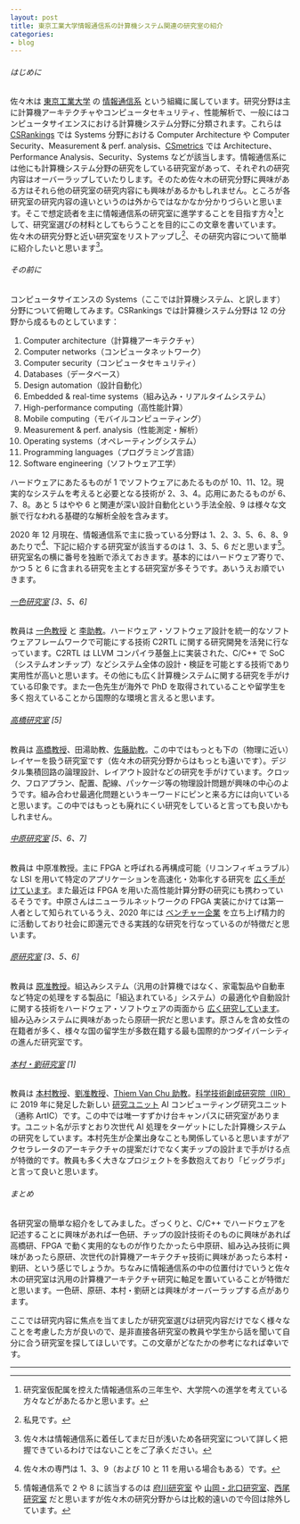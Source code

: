 ```yaml
---
layout: post
title: 東京工業大学情報通信系の計算機システム関連の研究室の紹介
categories:
- blog
---
```


###### はじめに
佐々木は [東京工業大学](https://www.titech.ac.jp/) の [情報通信系](https://educ.titech.ac.jp/ict/) という組織に属しています。研究分野は主に計算機アーキテクチャやコンピュータセキュリティ、性能解析で、一般にはコンピュータサイエンスにおける計算機システム分野に分類されます。これらは [CSRankings](http://csrankings.org/) では Systems 分野における Computer Architecture や Computer Security、Measurement & perf. analysis、[CSmetrics](http://csmetrics.org/) では Architecture、Performance Analysis、Security、Systems などが該当します。情報通信系には他にも計算機システム分野の研究をしている研究室があって、それぞれの研究内容はオーバーラップしていたりします。そのため佐々木の研究分野に興味がある方はそれら他の研究室の研究内容にも興味があるかもしれません。ところが各研究室の研究内容の違いというのは外からではなかなか分かりづらいと思います。そこで想定読者を主に情報通信系の研究室に進学することを目指す方々[^1]として、研究室選びの材料としてもらうことを目的にこの文章を書いています。佐々木の研究分野と近い研究室をリストアップし[^2]、その研究内容について簡単に紹介したいと思います[^3]。

###### その前に
コンピュータサイエンスの Systems（ここでは計算機システム、と訳します）分野について俯瞰してみます。CSRankings では計算機システム分野は 12 の分野から成るものとしています：
<ol class="blog">
  <li>Computer architecture（計算機アーキテクチャ）</li>
  <li>Computer networks（コンピュータネットワーク）</li>
  <li>Computer security（コンピュータセキュリティ）</li>
  <li>Databases（データベース）</li>
  <li>Design automation（設計自動化）</li>
  <li>Embedded & real-time systems（組み込み・リアルタイムシステム）</li>
  <li>High-performance computing（高性能計算）</li>
  <li>Mobile computing（モバイルコンピューティング）</li>
  <li>Measurement & perf. analysis（性能測定・解析）</li>
  <li>Operating systems（オペレーティングシステム）</li>
  <li>Programming languages（プログラミング言語）</li>
  <li>Software engineering（ソフトウェア工学）</li>
</ol>
ハードウェアにあたるものが 1 でソフトウェアにあたるものが 10、11、12。現実的なシステムを考えると必要となる技術が 2、3、4。応用にあたるものが 6、7、8。あと 5 はやや 6 と関連が深い設計自動化という手法全般、9 は様々な文脈で行なわれる基礎的な解析全般を含みます。

2020 年 12 月現在、情報通信系で主に扱っている分野は 1、2、3、5、6、8、9 あたりで[^4]、下記に紹介する研究室が該当するのは 1、3、5、6 だと思います[^5]。研究室名の横に番号を独断で添えておきます。基本的にはハードウェア寄りで、かつ 5 と 6 に含まれる研究を主とする研究室が多そうです。あいうえお順でいきます。

###### [一色研究室](http://www.vlsi.ict.e.titech.ac.jp/research/index-j.html) [3、5、6]
教員は [一色教授](https://www.vlsi.ict.e.titech.ac.jp/isshiki/profile-j.html) と [李助教](https://www.vlsi.ict.e.titech.ac.jp/dongju/profile.html)。ハードウェア・ソフトウェア設計を統一的なソフトウェアフレームワークで可能にする技術 C2RTL に関する研究開発を活発に行なっています。C2RTL は LLVM コンパイラ基盤上に実装された、C/C++ で SoC（システムオンチップ）などシステム全体の設計・検証を可能とする技術であり実用性が高いと思います。その他にも広く計算機システムに関する研究を手がけている印象です。また一色先生が海外で PhD を取得されていることや留学生を多く抱えていることから国際的な環境と言えると思います。
<!-- CSRankings では Design Automation や Embedded & Real-Time Systems などに含まれる研究内容が多いと思います。-->

###### [高橋研究室](http://www.eda.ce.titech.ac.jp/) [5]
教員は [高橋教授](http://www.eda.ict.e.titech.ac.jp/~atushi/profile-j.html)、田湯助教、[佐藤助教](https://sites.google.com/site/stshmp/home-ja)。この中ではもっとも下の（物理に近い）レイヤーを扱う研究室です（佐々木の研究分野からはもっとも遠いです）。デジタル集積回路の論理設計、レイアウト設計などの研究を手がけています。クロック、フロアプラン、配置、配線、パッケージ等の物理設計問題が興味の中心のようです。組み合わせ最適化問題というキーワードにピンと来る方には向いていると思います。この中ではもっとも廃れにくい研究をしていると言っても良いかもしれません。

###### [中原研究室](http://naklab.wpblog.jp/) [5、6、7]
教員は 中原准教授。主に FPGA と呼ばれる再構成可能（リコンフィギュラブル）な LSI を用いて特定のアプリケーションを高速化・効率化する研究を [広く手がけています](http://naklab.wpblog.jp/%e7%a0%94%e7%a9%b6%e5%86%85%e5%ae%b9/)。また最近は FPGA を用いた高性能計算分野の研究にも携わっているそうです。中原さんはニューラルネットワークの FPGA 実装にかけては第一人者として知られているうえ、2020 年には [ベンチャー企業](https://tokyo-ai.co.jp/) を立ち上げ精力的に活動しており社会に即還元できる実践的な研究を行なっているのが特徴だと思います。

###### [原研究室](http://www.cad.ce.titech.ac.jp/) [3、5、6]
教員は [原准教授](https://sites.google.com/site/yukoharaazumi/)。組込みシステム（汎用の計算機ではなく、家電製品や自動車など特定の処理をする製品に「組込まれている」システム）の最適化や自動設計に関する技術をハードウェア・ソフトウェアの両面から [広く研究しています](http://www.cad.ce.titech.ac.jp/index.php/about-us/our-research)。組み込みシステムに興味があったら原研一択だと思います。原さんを含め女性の在籍者が多く、様々な国の留学生が多数在籍する最も国際的かつダイバーシティの進んだ研究室です。
<!-- CSRankings では Design Automation や Embedded & Real-Time Systems などに含まれる研究内容が多いと思います。-->

###### [本村・劉研究室](http://www.artic.iir.titech.ac.jp/wp/) [1]
教員は [本村教授](http://www.artic.iir.titech.ac.jp/wp/people/prof-motomura/)、[劉准教授](http://www.artic.iir.titech.ac.jp/wp/people/prof-yu/)、[Thiem Van Chu 助教](https://sites.google.com/site/thiemcv/)。[科学技術創成研究院（IIR）](https://www.iir.titech.ac.jp/)に 2019 年に発足した新しい [研究ユニット](https://www.iir.titech.ac.jp/organization/constitution/unit/) AI コンピューティング研究ユニット（通称 ArtIC）です。この中では唯一すずかけ台キャンパスに研究室があります。ユニット名が示すとおり次世代 AI 処理をターゲットにした計算機システムの研究をしています。本村先生が企業出身なことも関係していると思いますがアクセラレータのアーキテクチャの提案だけでなく実チップの設計まで手がける点が特徴的です。教員も多く大きなプロジェクトを多数抱えており「ビッグラボ」と言って良いと思います。

###### まとめ
各研究室の簡単な紹介をしてみました。ざっくりと、C/C++ でハードウェアを記述することに興味があれば一色研、チップの設計技術そのものに興味があれば高橋研、FPGA で動く実用的なものが作りたかったら中原研、組み込み技術に興味があったら原研、次世代の計算機アーキテクチャ技術に興味があったら本村・劉研、という感じでしょうか。ちなみに情報通信系の中の位置付けでいうと佐々木の研究室は汎用の計算機アーキテクチャ研究に軸足を置いていることが特徴だと思います。一色研、原研、本村・劉研とは興味がオーバーラップする点があります。

ここでは研究内容に焦点を当てましたが研究室選びは研究内容だけでなく様々なことを考慮した方が良いので、是非直接各研究室の教員や学生から話を聞いて自分に合う研究室を探してほしいです。この文章がどなたかの参考になれば幸いです。

---

[^1]: 研究室仮配属を控えた情報通信系の三年生や、大学院への進学を考えている方々などがあたるかと思います。
[^2]: 私見です。
[^3]: 佐々木は情報通信系に着任してまだ日が浅いため各研究室について詳しく把握できているわけではないことをご了承ください。
[^4]: 佐々木の専門は 1、3、9（および 10 と 11 を用いる場合もある）です。
[^5]: 情報通信系で 2 や 8 に該当するのは [府川研究室](http://www.radio.ce.titech.ac.jp/) や [山岡・北口研究室](https://www.net.ict.e.titech.ac.jp/)、[西尾研究室](http://www.imc.cce.i.kyoto-u.ac.jp/~nishio/) だと思いますが佐々木の研究分野からは比較的遠いので今回は除外しています。
